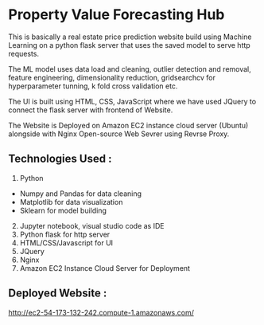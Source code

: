 
# Property Value Forecasting Hub

This is basically a real estate price prediction website build using Machine Learning on a python flask server that uses the saved model to serve http requests.

The ML model uses data load and cleaning, outlier detection and removal, feature engineering, dimensionality reduction, gridsearchcv for hyperparameter tunning, k fold cross validation etc.

The UI is built using HTML, CSS, JavaScript where we have used JQuery to connect the flask server with frontend of Website.

The Website is Deployed on Amazon EC2 instance cloud server (Ubuntu) alongside with Nginx Open-source Web Sevrer using Revrse Proxy.




## Technologies Used :

1. Python
- Numpy and Pandas for data cleaning 
- Matplotlib for data visualization
- Sklearn for model building
2. Jupyter notebook, visual studio code as IDE
3. Python flask for http server
4. HTML/CSS/Javascript for UI
5. JQuery
7. Nginx
8. Amazon EC2 Instance Cloud Server for Deployment
## Deployed Website :

http://ec2-54-173-132-242.compute-1.amazonaws.com/

